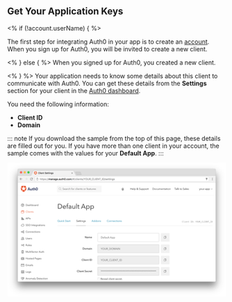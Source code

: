 ## Get Your Application Keys

<% if (!account.userName) { %>

  The first step for integrating Auth0 in your app is to create an [account](${manage_url}/login). When you sign up for Auth0, you will be invited to create a new client.

<% } else { %>
  When you signed up for Auth0, you created a new client.

<% } %>
  Your application needs to know some details about this client to communicate with Auth0. You can get these details from the **Settings** section for your client in the [Auth0 dashboard](${manage_url}/#/).

  You need the following information:
  * **Client ID**
  * **Domain**

  ::: note
  If you download the sample from the top of this page, these details are filled out for you. If you have more than one client in your account, the sample comes with the values for your **Default App**.
  :::

  ![App Dashboard](/media/articles/dashboard/client_settings.png)
